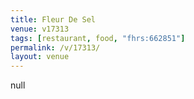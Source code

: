 ```yaml
---
title: Fleur De Sel
venue: v17313
tags: [restaurant, food, "fhrs:662851"]
permalink: /v/17313/
layout: venue
---
```

null